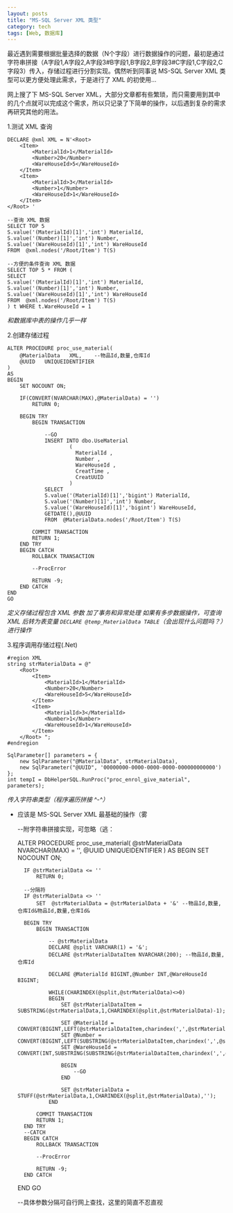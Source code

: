 ```yaml
---
layout: posts
title: "MS-SQL Server XML 类型"
category: tech
tags: [Web, 数据库]
---
```


最近遇到需要根据批量选择的数据（N个字段）进行数据操作的问题，最初是通过字符串拼接（A字段1,A字段2,A字段3#B字段1,B字段2,B字段3#C字段1,C字段2,C字段3）传入，存储过程进行分割实现。偶然听到同事说 MS-SQL Server XML 类型可以更方便处理此需求，于是进行了 XML 的初使用...

<!--break-->

网上搜了下 MS-SQL Server XML，大部分文章都有些繁琐，而只需要用到其中的几个点就可以完成这个需求，所以只记录了下简单的操作，以后遇到复杂的需求再研究其他的用法。

1.测试 XML 查询
	
	DECLARE @xml XML = N'<Root>   
		<Item>
			<MaterialId>1</MaterialId>
			<Number>20</Number>
			<WareHouseId>5</WareHouseId>
		</Item>
		<Item>
			<MaterialId>3</MaterialId>
			<Number>1</Number>
			<WareHouseId>1</WareHouseId>
		</Item>
	</Root> '

	--查询 XML 数据
	SELECT TOP 5
	S.value('(MaterialId)[1]','int') MaterialId, 
	S.value('(Number)[1]','int') Number,
	S.value('(WareHouseId)[1]','int') WareHouseId 
	FROM  @xml.nodes('/Root/Item') T(S)
	
	--方便的条件查询 XML 数据
	SELECT TOP 5 * FROM (
	SELECT
	S.value('(MaterialId)[1]','int') MaterialId, 
	S.value('(Number)[1]','int') Number,
	S.value('(WareHouseId)[1]','int') WareHouseId 
	FROM  @xml.nodes('/Root/Item') T(S)
	) t WHERE t.WareHouseId = 1

*和数据库中表的操作几乎一样*

2.创建存储过程

	ALTER PROCEDURE proc_use_material(
		@MaterialData	XML,	--物品Id,数量,仓库Id
		@UUID	UNIQUEIDENTIFIER
	)
	AS 
	BEGIN
		SET NOCOUNT ON;

		IF(CONVERT(NVARCHAR(MAX),@MaterialData) = '')
			RETURN 0;

		BEGIN TRY
			BEGIN TRANSACTION
				
				--GO
				INSERT INTO dbo.UseMaterial
						( 
						  MaterialId ,
						  Number ,
						  WareHouseId ,
						  CreatTime ,
						  CreatUUID 
						)
				SELECT 
				S.value('(MaterialId)[1]','bigint') MaterialId, 
				S.value('(Number)[1]','int') Number,
				S.value('(WareHouseId)[1]','bigint') WareHouseId,
				GETDATE(),@UUID
				FROM  @MaterialData.nodes('/Root/Item') T(S)
				
			COMMIT TRANSACTION
			RETURN 1;
		END TRY
		BEGIN CATCH
			ROLLBACK TRANSACTION

			--ProcError

			RETURN -9;
		END CATCH
	END
	GO

*定义存储过程包含 XML 参数*
*加了事务和异常处理*
*如果有多步数据操作，可查询 XML 后转为表变量 `DECLARE @temp_MaterialData TABLE`（会出现什么问题吗？）进行操作*

3.程序调用存储过程(.Net)

	#region XML
	string strMaterialData = @"
		<Root>   
			<Item>
				<MaterialId>1</MaterialId>
				<Number>20</Number>
				<WareHouseId>5</WareHouseId>
			</Item>
			<Item>
				<MaterialId>3</MaterialId>
				<Number>1</Number>
				<WareHouseId>1</WareHouseId>
			</Item>
		</Root> ";
	#endregion

	SqlParameter[] parameters = {
		new SqlParameter("@MaterialData", strMaterialData),
		new SqlParameter("@UUID", '00000000-0000-0000-0000-000000000000')
	};
	int tempI = DbHelperSQL.RunProc("proc_enrol_give_material", parameters);

*传入字符串类型（程序遍历拼接 ^-^）*

- 应该是 MS-SQL Server XML 最基础的操作（雾


	--附字符串拼接实现，可忽略（逃：

	ALTER PROCEDURE proc_use_material(
		@strMaterialData	NVARCHAR(MAX) = '',
		@UUID	UNIQUEIDENTIFIER
	)
	AS
	BEGIN
		SET NOCOUNT ON;

		IF @strMaterialData <= ''
			RETURN 0;

		--分隔符
		IF @strMaterialData <> ''
			SET  @strMaterialData = @strMaterialData + '&' --物品Id,数量,仓库Id&物品Id,数量,仓库Id&

		BEGIN TRY
			BEGIN TRANSACTION

				-- @strMaterialData
				DECLARE @split VARCHAR(1) = '&';
				DECLARE @strMaterialDataItem NVARCHAR(200); --物品Id,数量,仓库Id

				DECLARE @MaterialId BIGINT,@Number INT,@WareHouseId BIGINT;

				WHILE(CHARINDEX(@split,@strMaterialData)<>0)
				BEGIN
					SET @strMaterialDataItem = SUBSTRING(@strMaterialData,1,CHARINDEX(@split,@strMaterialData)-1);
					
					SET @MaterialId = CONVERT(BIGINT,LEFT(@strMaterialDataItem,charindex(',',@strMaterialDataItem,1)-1));
					SET @Number = CONVERT(BIGINT,LEFT(SUBSTRING(@strMaterialDataItem,charindex(',',@strMaterialDataItem,1)+1,len(@strMaterialDataItem)),CHARINDEX(',',SUBSTRING(@strMaterialDataItem,charindex(',',@strMaterialDataItem,1)+1,len(@strMaterialDataItem)),1)-1));
					SET @WareHouseId = CONVERT(INT,SUBSTRING(SUBSTRING(@strMaterialDataItem,charindex(',',@strMaterialDataItem,1)+1,len(@strMaterialDataItem)),charindex(',',SUBSTRING(@strMaterialDataItem,charindex(',',@strMaterialDataItem,1)+1,len(@strMaterialDataItem)),1)+1,len(@strMaterialDataItem)));
					
					BEGIN
						--GO
					END
					
					SET @strMaterialData = STUFF(@strMaterialData,1,CHARINDEX(@split,@strMaterialData),'');
				END

			COMMIT TRANSACTION
			RETURN 1;
		END TRY
		--CATCH
		BEGIN CATCH
			ROLLBACK TRANSACTION

			--ProcError

			RETURN -9;
		END CATCH
	END
	GO
	
	--具体参数分隔可自行网上查找，这里的简直不忍直视
